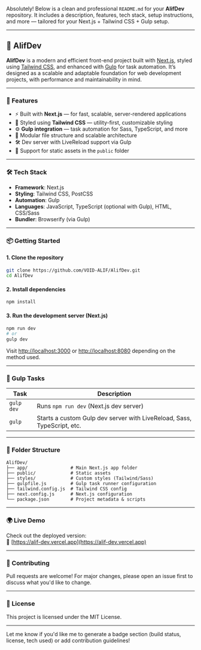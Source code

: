 Absolutely! Below is a clean and professional `README.md` for your **AlifDev** repository. It includes a description, features, tech stack, setup instructions, and more — tailored for your Next.js + Tailwind CSS + Gulp setup.

---

## 🧠 AlifDev

**AlifDev** is a modern and efficient front-end project built with [Next.js](https://nextjs.org/), styled using [Tailwind CSS](https://tailwindcss.com/), and enhanced with [Gulp](https://gulpjs.com/) for task automation. It’s designed as a scalable and adaptable foundation for web development projects, with performance and maintainability in mind.

---

### 🚀 Features

- ⚡️ Built with **Next.js** — for fast, scalable, server-rendered applications
- 🎨 Styled using **Tailwind CSS** — utility-first, customizable styling
- ⚙️ **Gulp integration** — task automation for Sass, TypeScript, and more
- 🧩 Modular file structure and scalable architecture
- 🛠 Dev server with LiveReload support via Gulp
- 📁 Support for static assets in the `public` folder

---

### 🛠 Tech Stack

- **Framework**: Next.js
- **Styling**: Tailwind CSS, PostCSS
- **Automation**: Gulp
- **Languages**: JavaScript, TypeScript (optional with Gulp), HTML, CSS/Sass
- **Bundler**: Browserify (via Gulp)

---

### 📦 Getting Started

#### 1. **Clone the repository**
```bash
git clone https://github.com/VOID-ALIF/AlifDev.git
cd AlifDev
```

#### 2. **Install dependencies**
```bash
npm install
```

#### 3. **Run the development server (Next.js)**
```bash
npm run dev
# or
gulp dev
```

Visit [http://localhost:3000](http://localhost:3000) or [http://localhost:8080](http://localhost:8080) depending on the method used.

---

### 📂 Gulp Tasks

| Task        | Description                              |
|-------------|------------------------------------------|
| `gulp dev`  | Runs `npm run dev` (Next.js dev server)  |
| `gulp`      | Starts a custom Gulp dev server with LiveReload, Sass, TypeScript, etc. |

---

### 🧪 Folder Structure

```
AlifDev/
├── app/                # Main Next.js app folder
├── public/             # Static assets
├── styles/             # Custom styles (Tailwind/Sass)
├── gulpfile.js         # Gulp task runner configuration
├── tailwind.config.js  # Tailwind CSS config
├── next.config.js      # Next.js configuration
└── package.json        # Project metadata & scripts
```

---

### 🌍 Live Demo

Check out the deployed version:  
🔗 [https://alif-dev.vercel.app](https://alif-dev.vercel.app)

---

### 🤝 Contributing

Pull requests are welcome! For major changes, please open an issue first to discuss what you'd like to change.

---

### 📄 License

This project is licensed under the MIT License.

---

Let me know if you'd like me to generate a badge section (build status, license, tech used) or add contribution guidelines!
